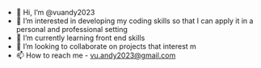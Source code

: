 - 👋 Hi, I’m @vuandy2023
- 👀 I’m interested in developing my coding skills so that I can apply it in a personal and professional setting
- 🌱 I’m currently learning front end skills
- 💞️ I’m looking to collaborate on projects that interest m
- 📫 How to reach me - vu.andy2023@gmail.com

<!---
vuandy2023/vuandy2023 is a ✨ special ✨ repository because its `README.md` (this file) appears on your GitHub profile.
You can click the Preview link to take a look at your changes.
--->
